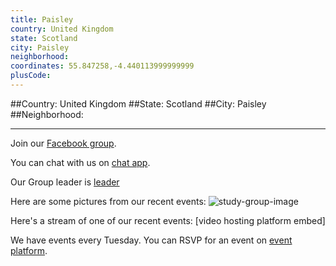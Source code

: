 ```yaml
---
title: Paisley
country: United Kingdom
state: Scotland
city: Paisley
neighborhood: 
coordinates: 55.847258,-4.440113999999999
plusCode:
---
```


##Country: United Kingdom
##State: Scotland
##City: Paisley
##Neighborhood: 
*****
Join our [Facebook group](https://www.facebook.com/groups/free.code.camp.paisley).

You can chat with us on [chat app]().

Our Group leader is [leader]()

Here are some pictures from our recent events:
![study-group-image]()

Here's a stream of one of our recent events:
[video hosting platform embed]

We have events every Tuesday. You can RSVP for an event on [event platform]().
